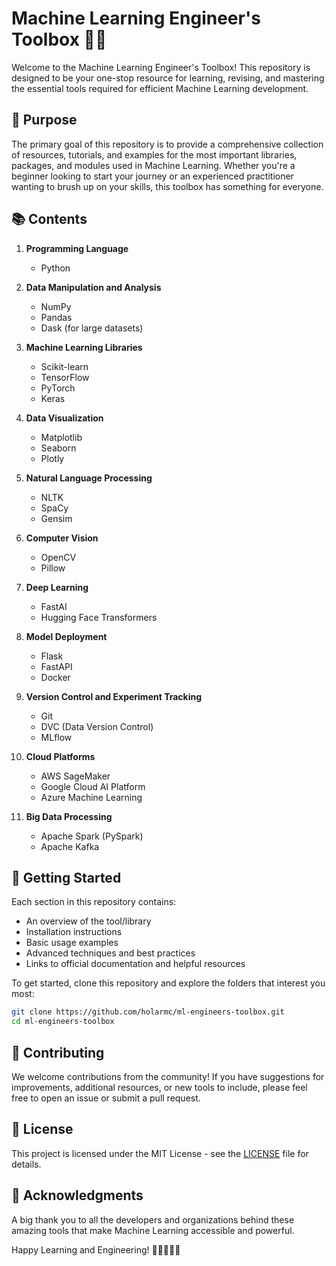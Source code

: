 # Machine Learning Engineer's Toolbox 🧰🤖

Welcome to the Machine Learning Engineer's Toolbox! This repository is designed to be your one-stop resource for learning, revising, and mastering the essential tools required for efficient Machine Learning development.

## 🎯 Purpose

The primary goal of this repository is to provide a comprehensive collection of resources, tutorials, and examples for the most important libraries, packages, and modules used in Machine Learning. Whether you're a beginner looking to start your journey or an experienced practitioner wanting to brush up on your skills, this toolbox has something for everyone.

## 📚 Contents

1. **Programming Language**
   - Python
     
2. **Data Manipulation and Analysis**
   - NumPy
   - Pandas
   - Dask (for large datasets)

2. **Machine Learning Libraries**
   - Scikit-learn
   - TensorFlow
   - PyTorch
   - Keras

3. **Data Visualization**
   - Matplotlib
   - Seaborn
   - Plotly

4. **Natural Language Processing**
   - NLTK
   - SpaCy
   - Gensim

5. **Computer Vision**
   - OpenCV
   - Pillow

6. **Deep Learning**
   - FastAI
   - Hugging Face Transformers

7. **Model Deployment**
   - Flask
   - FastAPI
   - Docker

8. **Version Control and Experiment Tracking**
   - Git
   - DVC (Data Version Control)
   - MLflow

9. **Cloud Platforms**
   - AWS SageMaker
   - Google Cloud AI Platform
   - Azure Machine Learning

10. **Big Data Processing**
    - Apache Spark (PySpark)
    - Apache Kafka

## 🚀 Getting Started

Each section in this repository contains:
- An overview of the tool/library
- Installation instructions
- Basic usage examples
- Advanced techniques and best practices
- Links to official documentation and helpful resources

To get started, clone this repository and explore the folders that interest you most:

```bash
git clone https://github.com/holarmc/ml-engineers-toolbox.git
cd ml-engineers-toolbox
```

## 🤝 Contributing

We welcome contributions from the community! If you have suggestions for improvements, additional resources, or new tools to include, please feel free to open an issue or submit a pull request.

## 📜 License

This project is licensed under the MIT License - see the [LICENSE](LICENSE) file for details.

## 🙏 Acknowledgments

A big thank you to all the developers and organizations behind these amazing tools that make Machine Learning accessible and powerful.

Happy Learning and Engineering! 🎉👨‍💻👩‍💻
